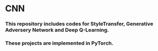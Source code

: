 # CNN

### This repository includes codes for StyleTransfer, Generative Adversery Network and Deep Q-Learning.
### These projects are implemented in PyTorch.
